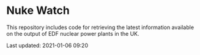 # Nuke Watch

This repository includes code for retrieving the latest information available on the output of EDF nuclear power plants in the UK.

Last updated: 2021-01-06 09:20